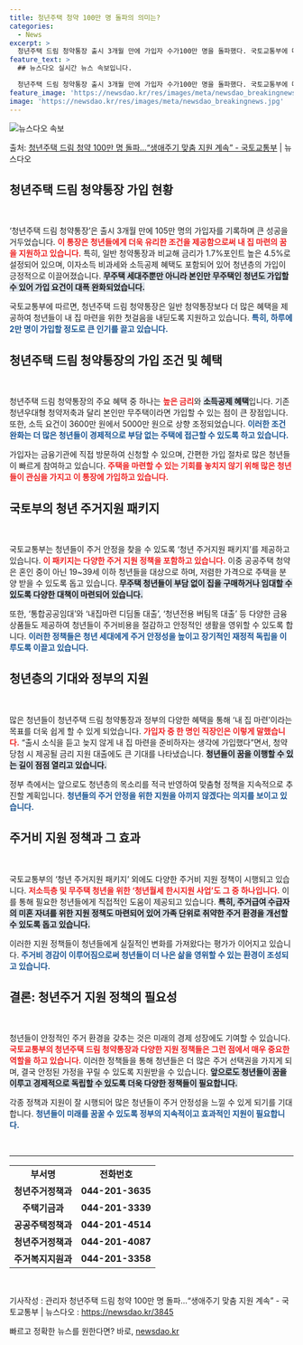 ```yaml
---
title: 청년주택 청약 100만 명 돌파의 의미는?
categories:
  - News
excerpt: >
  청년주택 드림 청약통장 출시 3개월 만에 가입자 수가100만 명을 돌파했다. 국토교통부에 따르면, 지난 2월…
feature_text: >
  ## 뉴스다오 실시간 뉴스 속보입니다.

  청년주택 드림 청약통장 출시 3개월 만에 가입자 수가100만 명을 돌파했다. 국토교통부에 따르면, 지난 2월…
feature_image: 'https://newsdao.kr/res/images/meta/newsdao_breakingnews.jpg'
image: 'https://newsdao.kr/res/images/meta/newsdao_breakingnews.jpg'
---
```


![뉴스다오 속보](https://newsdao.kr/res/images/meta/newsdao_breakingnews.jpg)

<p>출처: <a href="https://newsdao.kr/3845" rel="dofollow">청년주택 드림 청약 100만 명 돌파…“생애주기 맞춤 지원 계속” - 국토교통부</a> | 뉴스다오</p>

<h2 data-ke-size="size26">청년주택 드림 청약통장 가입 현황</h2>

<p data-ke-size="size16">&nbsp;</p>
‘청년주택 드림 청약통장’은 출시 3개월 만에 105만 명의 가입자를 기록하며 큰 성공을 거두었습니다. <b><span style="color: #ee2323;">이 통장은 청년들에게 더욱 유리한 조건을 제공함으로써 내 집 마련의 꿈을 지원하고 있습니다.</span></b> 특히, 일반 청약통장과 비교해 금리가 1.7%포인트 높은 4.5%로 설정되어 있으며, 이자소득 비과세와 소득공제 혜택도 포함되어 있어 청년층의 가입이 긍정적으로 이끌어졌습니다. <b><span style="background-color: #21538527;">무주택 세대주뿐만 아니라 본인만 무주택인 청년도 가입할 수 있어 가입 요건이 대폭 완화되었습니다.</span></b>

국토교통부에 따르면, 청년주택 드림 청약통장은 일반 청약통장보다 더 많은 혜택을 제공하여 청년들이 내 집 마련을 위한 첫걸음을 내딛도록 지원하고 있습니다. <b><span style="color: #1a5490;">특히, 하루에 2만 명이 가입할 정도로 큰 인기를 끌고 있습니다.</span></b>

<h2 data-ke-size="size26">청년주택 드림 청약통장의 가입 조건 및 혜택</h2>

<p data-ke-size="size16">&nbsp;</p>
청년주택 드림 청약통장의 주요 혜택 중 하나는 <b><span style="color: #ee2323;">높은 금리</span></b>와 <b><span style="background-color: #21538527;">소득공제 혜택</span></b>입니다. 기존 청년우대형 청약저축과 달리 본인만 무주택이라면 가입할 수 있는 점이 큰 장점입니다. 또한, 소득 요건이 3600만 원에서 5000만 원으로 상향 조정되었습니다. <b><span style="color: #1a5490;">이러한 조건 완화는 더 많은 청년들이 경제적으로 부담 없는 주택에 접근할 수 있도록 하고 있습니다.</span></b>

가입자는 금융기관에 직접 방문하여 신청할 수 있으며, 간편한 가입 절차로 많은 청년들이 빠르게 참여하고 있습니다. <b><span style="color: #ee2323;">주택을 마련할 수 있는 기회를 놓치지 않기 위해 많은 청년들이 관심을 가지고 이 통장에 가입하고 있습니다.</span></b>

<h2 data-ke-size="size26">국토부의 청년 주거지원 패키지</h2>

<p data-ke-size="size16">&nbsp;</p>
국토교통부는 청년들이 주거 안정을 찾을 수 있도록 ‘청년 주거지원 패키지’를 제공하고 있습니다. <b><span style="color: #ee2323;">이 패키지는 다양한 주거 지원 정책을 포함하고 있습니다.</span></b> 이중 공공주택 청약은 혼인 중이 아닌 19~39세 이하 청년들을 대상으로 하며, 저렴한 가격으로 주택을 분양 받을 수 있도록 돕고 있습니다. <b><span style="background-color: #21538527;">무주택 청년들이 부담 없이 집을 구매하거나 임대할 수 있도록 다양한 대책이 마련되어 있습니다.</span></b>

또한, ‘통합공공임대’와 ‘내집마련 디딤돌 대출’, ‘청년전용 버팀목 대출’ 등 다양한 금융상품들도 제공하여 청년들이 주거비용을 절감하고 안정적인 생활을 영위할 수 있도록 합니다. <b><span style="color: #1a5490;">이러한 정책들은 청년 세대에게 주거 안정성을 높이고 장기적인 재정적 독립을 이루도록 이끌고 있습니다.</span></b>

<h2 data-ke-size="size26">청년층의 기대와 정부의 지원</h2>

<p data-ke-size="size16">&nbsp;</p>
많은 청년들이 청년주택 드림 청약통장과 정부의 다양한 혜택을 통해 ‘내 집 마련’이라는 목표를 더욱 쉽게 할 수 있게 되었습니다. <b><span style="color: #ee2323;">가입자 중 한 명인 직장인은 이렇게 말했습니다.</span></b> “출시 소식을 듣고 늦지 않게 내 집 마련을 준비하자는 생각에 가입했다”면서, 청약 당첨 시 제공될 금리 지원 대출에도 큰 기대를 나타냈습니다. <b><span style="background-color: #21538527;">청년들이 꿈을 이행할 수 있는 길이 점점 열리고 있습니다.</span></b>

정부 측에서는 앞으로도 청년층의 목소리를 적극 반영하여 맞춤형 정책을 지속적으로 추진할 계획입니다. <b><span style="color: #1a5490;">청년들의 주거 안정을 위한 지원을 아끼지 않겠다는 의지를 보이고 있습니다.</span></b> 

<h2 data-ke-size="size26">주거비 지원 정책과 그 효과</h2>

<p data-ke-size="size16">&nbsp;</p>
국토교통부의 ‘청년 주거지원 패키지’ 외에도 다양한 주거비 지원 정책이 시행되고 있습니다. <b><span style="color: #ee2323;">저소득층 및 무주택 청년을 위한 ‘청년월세 한시지원 사업’도 그 중 하나입니다.</span></b> 이를 통해 필요한 청년들에게 직접적인 도움이 제공되고 있습니다. <b><span style="background-color: #21538527;">특히, 주거급여 수급자의 미혼 자녀를 위한 지원 정책도 마련되어 있어 가족 단위로 취약한 주거 환경을 개선할 수 있도록 돕고 있습니다.</span></b>

이러한 지원 정책들이 청년들에게 실질적인 변화를 가져왔다는 평가가 이어지고 있습니다. <b><span style="color: #1a5490;">주거비 경감이 이루어짐으로써 청년들이 더 나은 삶을 영위할 수 있는 환경이 조성되고 있습니다.</span></b> 

<h2 data-ke-size="size26">결론: 청년주거 지원 정책의 필요성</h2>

<p data-ke-size="size16">&nbsp;</p>
청년들이 안정적인 주거 환경을 갖추는 것은 미래의 경제 성장에도 기여할 수 있습니다. <b><span style="color: #ee2323;">국토교통부의 청년주택 드림 청약통장과 다양한 지원 정책들은 그런 점에서 매우 중요한 역할을 하고 있습니다.</span></b> 이러한 정책들을 통해 청년들은 더 많은 주거 선택권을 가지게 되며, 결국 안정된 가정을 꾸릴 수 있도록 지원받을 수 있습니다. <b><span style="background-color: #21538527;">앞으로도 청년들이 꿈을 이루고 경제적으로 독립할 수 있도록 더욱 다양한 정책들이 필요합니다.</span></b> 

각종 정책과 지원이 잘 시행되어 많은 청년들이 주거 안정성을 느낄 수 있게 되기를 기대합니다. <b><span style="color: #1a5490;">청년들이 미래를 꿈꿀 수 있도록 정부의 지속적이고 효과적인 지원이 필요합니다.</span></b> 

<p data-ke-size="size16">&nbsp;</p> 

<hr>

<table>
    <tr>
        <td style="text-align: center; height: 17px;"><b>부서명</b></td>
        <td style="text-align: center; height: 17px;"><b>전화번호</b></td>
    </tr>
    <tr>
        <td style="text-align: center; height: 17px;"><b>청년주거정책과</b></td>
        <td style="text-align: center; height: 17px;"><b>044-201-3635</b></td>
    </tr>
    <tr>
        <td style="text-align: center; height: 17px;"><b>주택기금과</b></td>
        <td style="text-align: center; height: 17px;"><b>044-201-3339</b></td>
    </tr>
    <tr>
        <td style="text-align: center; height: 17px;"><b>공공주택정책과</b></td>
        <td style="text-align: center; height: 17px;"><b>044-201-4514</b></td>
    </tr>
    <tr>
        <td style="text-align: center; height: 17px;"><b>청년주거정책과</b></td>
        <td style="text-align: center; height: 17px;"><b>044-201-4087</b></td>
    </tr>
    <tr>
        <td style="text-align: center; height: 17px;"><b>주거복지지원과</b></td>
        <td style="text-align: center; height: 17px;"><b>044-201-3358</b></td>
    </tr>
</table>

<p data-ke-size="size16">&nbsp;</p>

기사작성 : 관리자 청년주택 드림 청약 100만 명 돌파…“생애주기 맞춤 지원 계속” - 국토교통부 | 뉴스다오  : https://newsdao.kr/3845 

빠르고 정확한 뉴스를 원한다면? 바로, <a href="https://newsdao.kr" rel="dofollow">newsdao.kr</a>


